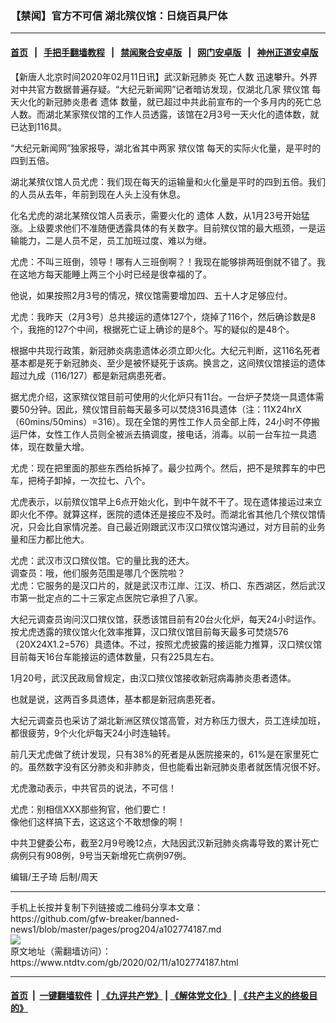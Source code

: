 ### 【禁闻】官方不可信 湖北殡仪馆：日烧百具尸体
------------------------

#### [首页](https://github.com/gfw-breaker/banned-news1/blob/master/README.md) &nbsp;&nbsp;|&nbsp;&nbsp; [手把手翻墙教程](https://github.com/gfw-breaker/guides/wiki) &nbsp;&nbsp;|&nbsp;&nbsp; [禁闻聚合安卓版](https://github.com/gfw-breaker/bn-android) &nbsp;&nbsp;|&nbsp;&nbsp; [网门安卓版](https://github.com/oGate2/oGate) &nbsp;&nbsp;|&nbsp;&nbsp; [神州正道安卓版](https://github.com/SzzdOgate/update) 



<div><div class="post_content" itemprop="articleBody">
 <p>
  【新唐人北京时间2020年02月11日讯】武汉新冠肺炎
  <ok href="https://www.ntdtv.com/gb/死亡人数.htm">
   死亡人数
  </ok>
  迅速攀升。外界对中共官方数据普遍存疑。“大纪元新闻网”记者暗访发现，仅湖北几家
  <ok href="https://www.ntdtv.com/gb/殡仪馆.htm">
   殡仪馆
  </ok>
  每天火化的新冠肺炎患者
  <ok href="https://www.ntdtv.com/gb/遗体.htm">
   遗体
  </ok>
  数量，就已超过中共此前宣布的一个多月内的死亡总人数。而湖北某家殡仪馆的工作人员透露，该馆在2月3号一天火化的遗体数，就已达到116具。
 </p>
 <p>
  “大纪元新闻网”独家报导，湖北省其中两家
  <ok href="https://www.ntdtv.com/gb/殡仪馆.htm">
   殡仪馆
  </ok>
  每天的实际火化量，是平时的四到五倍。
 </p>
 <p>
  湖北某殡仪馆人员尤虎：我们现在每天的运输量和火化量是平时的四到五倍。我们的人员从去年，年前到现在人头上没有休息。
 </p>
 <p>
  化名尤虎的湖北某殡仪馆人员表示，需要火化的
  <ok href="https://www.ntdtv.com/gb/遗体.htm">
   遗体
  </ok>
  人数，从1月23号开始猛涨。上级要求他们不准随便透露具体的有关数字。目前殡仪馆的最大瓶颈，一是运输能力，二是人员不足，员工加班过度、难以为继。
 </p>
 <p>
  尤虎：不叫三班倒，领导！哪有人三班倒啊？！我现在能够排两班倒就不错了。我在这地方每天能睡上两三个小时已经是很幸福的了。
 </p>
 <p>
  他说，如果按照2月3号的情况，殡仪馆需要增加四、五十人才足够应付。
 </p>
 <p>
  尤虎：我昨天（2月3号）总共接运的遗体127个，烧掉了116个，然后确诊数是8个，我拖的127个中间，根据死亡证上确诊的是8个。写的疑似的是48个。
 </p>
 <p>
  根据中共现行政策，新冠肺炎病患遗体必须立即火化。大纪元判断，这116名死者基本都是死于新冠肺炎、至少是被怀疑死于该病。换言之，这间殡仪馆接运的遗体超过九成（116/127）都是新冠病患死者。
 </p>
 <p>
  据尤虎介绍，这家殡仪馆目前可使用的火化炉只有11台。一台炉子焚烧一具遗体需要50分钟。因此，殡仪馆目前每天最多可以焚烧316具遗体（注：11X24hrX（60mins/50mins）=316）。现在全馆的男性工作人员全部上阵，24小时不停搬运尸体，女性工作人员则全被派去搞调度，接电话，消毒。以前一台车拉一具遗体，现在数量大增。
 </p>
 <p>
  尤虎：现在把里面的那些东西给拆掉了。最少拉两个。然后，把不是殡葬车的中巴车，把椅子卸掉，一次拉七、八个。
 </p>
 <p>
  尤虎表示，以前殡仪馆早上6点开始火化，到中午就不干了。现在遗体接运过来立即火化不停。就算这样，医院的遗体还是接应不及时。而湖北省其他几个殡仪馆情况，只会比自家情况差。自己最近刚跟武汉市汉口殡仪馆沟通过，对方目前的业务量和压力都比他大。
 </p>
 <p>
  尤虎：武汉市汉口殡仪馆。它的量比我的还大。
  <br/>
  调查员：哦，他们服务范围是哪几个医院啦？
  <br/>
  尤虎：它服务的是汉口片的，就是武汉市江岸、江汉、桥口、东西湖区，然后武汉市第一批定点的二十三家定点医院它承担了八家。
 </p>
 <p>
  大纪元调查员询问汉口殡仪馆，获悉该馆目前有20台火化炉，每天24小时运作。按尤虎透露的殡仪馆火化效率推算，汉口殡仪馆目前每天最多可焚烧576（20X24X1.2=576）具遗体。不过，按照尤虎披露的接运能力推算，汉口殡仪馆目前每天16台车能接运的遗体数量，只有225具左右。
 </p>
 <p>
  1月20号，武汉民政局曾规定，由汉口殡仪馆接收新冠病毒肺炎患者遗体。
 </p>
 <p>
  也就是说，这两百多具遗体，基本都是新冠病患死者。
 </p>
 <p>
  大纪元调查员也采访了湖北新洲区殡仪馆高管，对方称压力很大，员工连续加班，都很疲劳，9个火化炉每天24小时连轴转。
 </p>
 <p>
  前几天尤虎做了统计发现，只有38%的死者是从医院接来的，61%是在家里死亡的。虽然数字没有区分肺炎和非肺炎，但也能看出新冠肺炎患者就医情况很不好。
 </p>
 <p>
  尤虎激动表示，中共官员的说法，不可信！
 </p>
 <p>
  尤虎：别相信XXX那些狗官，他们要亡！
  <br/>
  像他们这样搞下去，这这这个不敢想像的啊！
 </p>
 <p>
  中共卫健委公布，截至2月9号晚12点，大陆因武汉新冠肺炎病毒导致的累计死亡病例只有908例，9号当天新增死亡病例97例。
 </p>
 <p>
  编辑/王子琦 后制/周天
 </p>
 <div class="single_ad">
 </div>
</div>
</div>
<hr/>
手机上长按并复制下列链接或二维码分享本文章：<br/>
https://github.com/gfw-breaker/banned-news1/blob/master/pages/prog204/a102774187.md <br/>
<a href='https://github.com/gfw-breaker/banned-news1/blob/master/pages/prog204/a102774187.md'><img src='https://github.com/gfw-breaker/banned-news1/blob/master/pages/prog204/a102774187.md.png'/></a> <br/>
原文地址（需翻墙访问）：https://www.ntdtv.com/gb/2020/02/11/a102774187.html


------------------------
#### [首页](https://github.com/gfw-breaker/banned-news1/blob/master/README.md) &nbsp;|&nbsp; [一键翻墙软件](https://github.com/gfw-breaker/nogfw/blob/master/README.md) &nbsp;| [《九评共产党》](https://github.com/gfw-breaker/9ping.md/blob/master/README.md#九评之一评共产党是什么) | [《解体党文化》](https://github.com/gfw-breaker/jtdwh.md/blob/master/README.md) | [《共产主义的终极目的》](https://github.com/gfw-breaker/gczydzjmd.md/blob/master/README.md)


<img src='http://gfw-breaker.win/banned-news/pages/prog204/a102774187.md' width='0px' height='0px'/>
